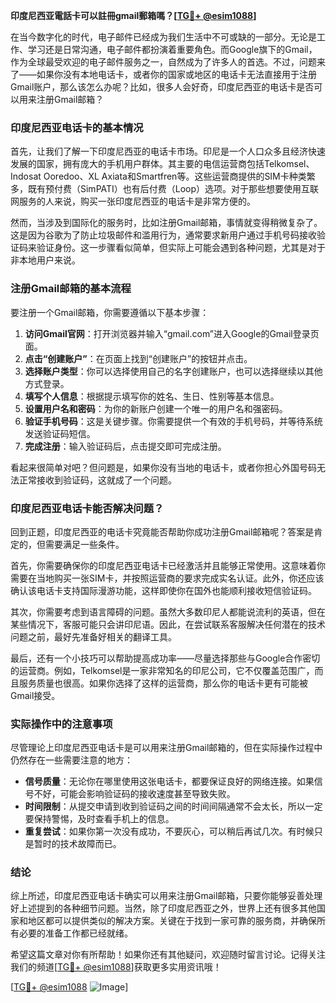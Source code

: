 **印度尼西亚電話卡可以註冊gmail郵箱嗎？[[TG💪+ @esim1088](https://t.me/s/esim1088)]**

在当今数字化的时代，电子邮件已经成为我们生活中不可或缺的一部分。无论是工作、学习还是日常沟通，电子邮件都扮演着重要角色。而Google旗下的Gmail，作为全球最受欢迎的电子邮件服务之一，自然成为了许多人的首选。不过，问题来了——如果你没有本地电话卡，或者你的国家或地区的电话卡无法直接用于注册Gmail账户，那么该怎么办呢？比如，很多人会好奇，印度尼西亚的电话卡是否可以用来注册Gmail邮箱？

### 印度尼西亚电话卡的基本情况

首先，让我们了解一下印度尼西亚的电话卡市场。印尼是一个人口众多且经济快速发展的国家，拥有庞大的手机用户群体。其主要的电信运营商包括Telkomsel、Indosat Ooredoo、XL Axiata和Smartfren等。这些运营商提供的SIM卡种类繁多，既有预付费（SimPATI）也有后付费（Loop）选项。对于那些想要使用互联网服务的人来说，购买一张印度尼西亚的电话卡是非常方便的。

然而，当涉及到国际化的服务时，比如注册Gmail邮箱，事情就变得稍微复杂了。这是因为谷歌为了防止垃圾邮件和滥用行为，通常要求新用户通过手机号码接收验证码来验证身份。这一步骤看似简单，但实际上可能会遇到各种问题，尤其是对于非本地用户来说。

### 注册Gmail邮箱的基本流程

要注册一个Gmail邮箱，你需要遵循以下基本步骤：

1. **访问Gmail官网**：打开浏览器并输入“gmail.com”进入Google的Gmail登录页面。
2. **点击“创建账户”**：在页面上找到“创建账户”的按钮并点击。
3. **选择账户类型**：你可以选择使用自己的名字创建账户，也可以选择继续以其他方式登录。
4. **填写个人信息**：根据提示填写你的姓名、生日、性别等基本信息。
5. **设置用户名和密码**：为你的新账户创建一个唯一的用户名和强密码。
6. **验证手机号码**：这是关键步骤。你需要提供一个有效的手机号码，并等待系统发送验证码短信。
7. **完成注册**：输入验证码后，点击提交即可完成注册。

看起来很简单对吧？但问题是，如果你没有当地的电话卡，或者你担心外国号码无法正常接收到验证码，这就成了一个问题。

### 印度尼西亚电话卡能否解决问题？

回到正题，印度尼西亚的电话卡究竟能否帮助你成功注册Gmail邮箱呢？答案是肯定的，但需要满足一些条件。

首先，你需要确保你的印度尼西亚电话卡已经激活并且能够正常使用。这意味着你需要在当地购买一张SIM卡，并按照运营商的要求完成实名认证。此外，你还应该确认该电话卡支持国际漫游功能，这样即使你在国外也能顺利接收短信验证码。

其次，你需要考虑到语言障碍的问题。虽然大多数印尼人都能说流利的英语，但在某些情况下，客服可能只会讲印尼语。因此，在尝试联系客服解决任何潜在的技术问题之前，最好先准备好相关的翻译工具。

最后，还有一个小技巧可以帮助提高成功率——尽量选择那些与Google合作密切的运营商。例如，Telkomsel是一家非常知名的印尼公司，它不仅覆盖范围广，而且服务质量也很高。如果你选择了这样的运营商，那么你的电话卡更有可能被Gmail接受。

### 实际操作中的注意事项

尽管理论上印度尼西亚电话卡是可以用来注册Gmail邮箱的，但在实际操作过程中仍然存在一些需要注意的地方：

- **信号质量**：无论你在哪里使用这张电话卡，都要保证良好的网络连接。如果信号不好，可能会影响验证码的接收速度甚至导致失败。
- **时间限制**：从提交申请到收到验证码之间的时间间隔通常不会太长，所以一定要保持警惕，及时查看手机上的信息。
- **重复尝试**：如果你第一次没有成功，不要灰心，可以稍后再试几次。有时候只是暂时的技术故障而已。

### 结论

综上所述，印度尼西亚电话卡确实可以用来注册Gmail邮箱，只要你能够妥善处理好上述提到的各种细节问题。当然，除了印度尼西亚之外，世界上还有很多其他国家和地区都可以提供类似的解决方案。关键在于找到一家可靠的服务商，并确保所有必要的准备工作都已经就绪。

希望这篇文章对你有所帮助！如果你还有其他疑问，欢迎随时留言讨论。记得关注我们的频道[[TG💪+ @esim1088](https://t.me/s/esim1088)]获取更多实用资讯哦！

[[TG💪+ @esim1088](https://t.me/s/esim1088) ![Image](https://i.postimg.cc/4NQfJmqS/Snipaste-2025-05-13-00-14-12.png)]